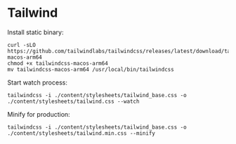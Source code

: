 # Tailwind

Install static binary:

    curl -sLO https://github.com/tailwindlabs/tailwindcss/releases/latest/download/tailwindcss-macos-arm64
    chmod +x tailwindcss-macos-arm64
    mv tailwindcss-macos-arm64 /usr/local/bin/tailwindcss

Start watch process:

    tailwindcss -i ./content/stylesheets/tailwind_base.css -o ./content/stylesheets/tailwind.css --watch

Minify for production:

    tailwindcss -i ./content/stylesheets/tailwind_base.css -o ./content/stylesheets/tailwind.min.css --minify
